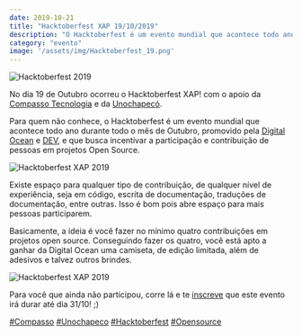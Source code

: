 ```yaml
---
date: 2019-10-21
title: "Hacktoberfest XAP 19/10/2019"
description: "O Hacktoberfest é um evento mundial que acontece todo ano durante todo o mês de Outubro."
category: "evento"
image: '/assets/img/Hacktoberfest_19.png'
---
```


![Hacktoberfest 2019](/assets/img/Hacktoberfest_19.png)

No dia 19 de Outubro ocorreu o Hacktoberfest XAP! com o apoio da <a href="http://www.compasso.com.br/" target="_blank" rel="nofollow, noreferrer,noopener,external">Compasso Tecnologia</a> e da <a href="http://www.unochapeco.edu.br/" target="_blank" rel="nofollow, noreferrer,noopener,external">Unochapecó</a>.

Para quem não conhece, o Hacktoberfest é um evento mundial que acontece todo ano durante todo o mês de Outubro, promovido pela <a href="https://www.digitalocean.com/" target="_blank" rel="nofollow, noreferrer,noopener,external">Digital Ocean</a> e <a href="https://dev.to/" target="_blank" rel="nofollow, noreferrer,noopener,external">DEV</a>, e que busca incentivar a participação e contribuição de pessoas em projetos Open Source. 

![Hacktoberfest XAP 2019](/assets/img/hacktoberfest_1.png)

Existe espaço para qualquer tipo de contribuição, de qualquer nível de experiência, seja em código, escrita de documentação, traduções de documentação, entre outras. Isso é bom pois abre espaço para mais pessoas participarem. 

Basicamente, a ideia é você fazer no mínimo quatro contribuições em projetos open source. Conseguindo fazer os quatro, você está apto a ganhar da Digital Ocean uma camiseta, de edição limitada, além de adesivos e talvez outros brindes. 

![Hacktoberfest XAP 2019](/assets/img/hacktoberfest_2.png)

Para você que ainda não participou, corre lá e te <a href="https://hacktoberfest.digitalocean.com/" target="_blank" rel="nofollow, noreferrer,noopener,external">inscreve</a> que este evento irá durar até dia 31/10! ;)

<a class="hashtag" href="https://twitter.com/hashtag/Compasso" target="_blank" rel="noopener noreferrer">#Compasso</a>
<a class="hashtag" href="https://twitter.com/hashtag/Unochapeco" target="_blank" rel="noopener noreferrer">#Unochapeco</a>
<a class="hashtag" href="https://twitter.com/hashtag/Hacktoberfest" target="_blank" rel="noopener noreferrer">#Hacktoberfest</a>
<a class="hashtag" href="https://twitter.com/hashtag/Opensource" target="_blank" rel="noopener noreferrer">#Opensource</a>
